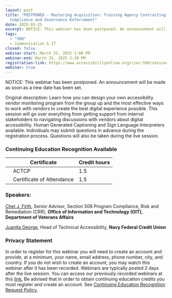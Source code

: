 ```yaml
---
layout: post
title: "POSTPONED - Mastering Acquisition: Training Agency Contracting Teams on 508
  Compliance and Governance Enforcement"
date: 2025-03-25
excerpt: NOTICE: This webinar has been postponed. An announcement will be made as soon as a new date has been set.
tags:
  - "508"
  - Communication & IT
closed: false
webinar-start: March 25, 2025 1:00 PM
webinar-end: March 25, 2025 2:30 PM
registration-link: https://www.accessibilityonline.org/cioc-508/session?id=111156
webinar: true
---
```

NOTICE: This webinar has been postponed. An announcement will be made as soon as a new date has been set.

Original description: Learn how you can design your own accessibility vendor monitoring program from the group up and the most effective ways to work with vendors to create the best digital experience possible. This session will go over everything from getting support from internal stakeholders to navigating discussions with vendors about digital accessibility. Human Generated Captioning and Sign Language Interpreters available. Individuals may submit questions in advance during the registration process. Questions will also be taken during the live session.

### Continuing Education Recognition Available

|     | **Certificate**           | **Credit hours** |
| --- | ------------------------- | ---------------- |
|     | ACTCP                     | 1.5              |
|     | Certificate of Attendance | 1.5              |

### Speakers:

[Chet J. Firth](https://www.accessibilityonline.org/speakers/speaker.aspx?id=11004&ret=Mastering%20Acquisition:%20Training%20Agency%20Contracting%20Teams%20on%20508%20Compliance%20and%20Governance%20Enforcement), Senior Advisor, Section 508 Program Compliance, Risk and Remediation (CRR), **Office of Information and Technology (OIT), Department of Veterans Affairs**

[Juanita George](https://www.accessibilityonline.org/speakers/speaker.aspx?id=11118&ret=Mastering%20Acquisition:%20Training%20Agency%20Contracting%20Teams%20on%20508%20Compliance%20and%20Governance%20Enforcement), Head of Technical Accessibility, **Navy Federal Credit Union**

### Privacy Statement

In order to register for this webinar you will need to create an account and provide, at a minimum, your name, email address, phone number, city, and country. If you do not wish to create an account, you may watch this webinar after it has been recorded. Webinars are typically posted 2 days after the live session. You can access our previously recorded webinars at this [link.](https://www.accessibilityonline.org/archives/) Be advised that in order to obtain continuing education credits you must register and create an account. See [Continuing Education Recognition Request Policy.](https://www.accessibilityonline.org/continuing-education/CEUDetails.aspx)
